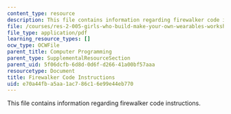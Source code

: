 ```yaml
---
content_type: resource
description: This file contains information regarding firewalker code instructions.
file: /courses/res-2-005-girls-who-build-make-your-own-wearables-workshop-spring-2015/e70a44fba5aa1ac786c16e99e44eb770_MITRES_2_005S15_Code.pdf
file_type: application/pdf
learning_resource_types: []
ocw_type: OCWFile
parent_title: Computer Programming
parent_type: SupplementalResourceSection
parent_uid: 5f06dcfb-6d8d-0d6f-d266-41a00bf57aaa
resourcetype: Document
title: Firewalker Code Instructions
uid: e70a44fb-a5aa-1ac7-86c1-6e99e44eb770
---
```

This file contains information regarding firewalker code instructions.

